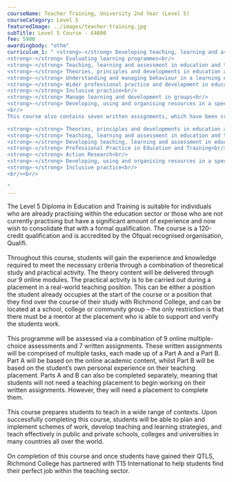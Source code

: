```yaml
---
courseName: Teacher Training, University 2nd Year (Level 5)
courseCategory: Level 5
featuredImage: ../images/teacher-training.jpg
subTitle: Level 5 Course - £4600 
fee: 5900
awardingbody: "othm"
curriculum_1: " <strong>-</strong> Developing teaching, learning and assessment in education and training<br/>
<strong>-</strong> Evaluating learning programmes<br/>
<strong>-</strong> Teaching, learning and assessment in education and training<br/>
<strong>-</strong> Theories, principles and developments in education and training<br/>
<strong>-</strong> Understanding and managing behaviour in a learning environment<br/>
<strong>-</strong> Wider professional practice and development in education and training<br/>
<strong>-</strong> Inclusive practice<br/>
<strong>-</strong> Manage learning and development in groups<br/>
<strong>-</strong> Developing, using and organising resources in a specialist area<br/>
<br/>
This course also contains seven written assignments, which have been created to address all the subjects, both -  practical and theoretical, that learners will need to be familiar with in order to teach effectively:<br/><br/>

<strong>-</strong> Theories, principles and developments in education and training<br/>
<strong>-</strong> Teaching, learning and assessment in education and training<br/>
<strong>-</strong> Developing teaching, learning and assessment in education and training<br/>
<strong>-</strong> Professional Practice in Education and Training<br/>
<strong>-</strong> Action Research<br/>
<strong>-</strong> Developing, using and organising resources in a specialist area<br/>
<strong>-</strong> Inclusive practice<br/>
<br/><br/>

"
---
```


The Level 5 Diploma in Education and Training is suitable for individuals who are already practising within the education sector or those who are not currently practising but have a significant amount of experience and now wish to consolidate that with a formal qualification. The course is a 120-credit qualification and is accredited by the Ofqual recognised organisation, Qualifi.
<br/><br/>
Throughout this course, students will gain the experience and knowledge required to meet the necessary criteria through a combination of theoretical study and practical activity. The theory content will be delivered through our 9 online modules. The practical activity is to be carried out during a placement in a real-world teaching position. This can be either a position the student already occupies at the start of the course or a position that they find over the course of their study with Richmond College, and can be located at a school, college or community group – the only restriction is that there must be a mentor at the placement who is able to support and verify the students work.
<br/><br/>
This programme will be assessed via a combination of 9 online multiple-choice assessments and 7 written assignments. These written assignments will be comprised of multiple tasks, each made up of a Part A and a Part B. Part A will be based on the online academic content, whilst Part B will be based on the student’s own personal experience on their teaching placement. Parts A and B can also be completed separately, meaning that students will not need a teaching placement to begin working on their written assignments. However, they will need a placement to complete them.
<br/><br/>
This course prepares students to teach in a wide range of contexts. Upon successfully completing this course, students will be able to plan and implement schemes of work, develop teaching and learning strategies, and teach effectively in public and private schools, colleges and universities in many countries all over the world.
<br/><br/>
On completion of this course and once students have gained their QTLS, Richmond College has partnered with T15 International to help students find their perfect job within the teaching sector.
